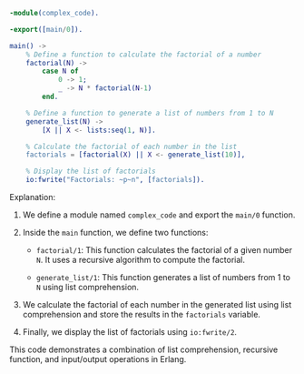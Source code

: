 ```erlang
-module(complex_code).

-export([main/0]).

main() ->
    % Define a function to calculate the factorial of a number
    factorial(N) ->
        case N of
            0 -> 1;
            _ -> N * factorial(N-1)
        end.

    % Define a function to generate a list of numbers from 1 to N
    generate_list(N) ->
        [X || X <- lists:seq(1, N)].

    % Calculate the factorial of each number in the list
    factorials = [factorial(X) || X <- generate_list(10)],

    % Display the list of factorials
    io:fwrite("Factorials: ~p~n", [factorials]).
```

Explanation:

1. We define a module named `complex_code` and export the `main/0` function.

2. Inside the `main` function, we define two functions:

   - `factorial/1`: This function calculates the factorial of a given number `N`. It uses a recursive algorithm to compute the factorial.

   - `generate_list/1`: This function generates a list of numbers from 1 to `N` using list comprehension.

3. We calculate the factorial of each number in the generated list using list comprehension and store the results in the `factorials` variable.

4. Finally, we display the list of factorials using `io:fwrite/2`.

This code demonstrates a combination of list comprehension, recursive function, and input/output operations in Erlang.